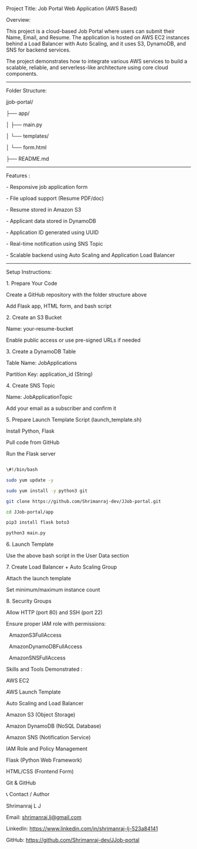 Project Title: Job Portal Web Application (AWS Based)



Overview:

This project is a cloud-based Job Portal where users can submit their Name, Email, and Resume. The application is hosted on AWS EC2 instances behind a Load Balancer with Auto Scaling, and it uses S3, DynamoDB, and SNS for backend services.



The project demonstrates how to integrate various AWS services to build a scalable, reliable, and serverless-like architecture using core cloud components.



---



Folder Structure:



jjob-portal/

├── app/

│   ├── main.py

│   └── templates/

│       └── form.html

├── README.md



---



Features :



\- Responsive job application form

\- File upload support (Resume PDF/doc)

\- Resume stored in Amazon S3

\- Applicant data stored in DynamoDB

\- Application ID generated using UUID

\- Real-time notification using SNS Topic

\- Scalable backend using Auto Scaling and Application Load Balancer



---



Setup Instructions:

1\. Prepare Your Code

Create a GitHub repository with the folder structure above



Add Flask app, HTML form, and bash script



2\. Create an S3 Bucket

Name: your-resume-bucket



Enable public access or use pre-signed URLs if needed



3\. Create a DynamoDB Table

Table Name: JobApplications



Partition Key: application\_id (String)



4\. Create SNS Topic

Name: JobApplicationTopic



Add your email as a subscriber and confirm it



5\. Prepare Launch Template Script (launch\_template.sh)

Install Python, Flask



Pull code from GitHub



Run the Flask server



```bash

\#!/bin/bash

sudo yum update -y

sudo yum install -y python3 git

git clone https://github.com/Shrimanraj-dev/JJob-portal.git

cd JJob-portal/app

pip3 install flask boto3

python3 main.py

```





6\. Launch Template

Use the above bash script in the User Data section



7\. Create Load Balancer + Auto Scaling Group

Attach the launch template



Set minimum/maximum instance count



8\. Security Groups

Allow HTTP (port 80) and SSH (port 22)



Ensure proper IAM role with permissions:



&nbsp; AmazonS3FullAccess



&nbsp; AmazonDynamoDBFullAccess



&nbsp; AmazonSNSFullAccess



Skills and Tools Demonstrated :



AWS EC2



AWS Launch Template



Auto Scaling and Load Balancer



Amazon S3 (Object Storage)



Amazon DynamoDB (NoSQL Database)



Amazon SNS (Notification Service)



IAM Role and Policy Management



Flask (Python Web Framework)



HTML/CSS (Frontend Form)



Git \& GitHub



📞 Contact / Author

Shrimanraj L J

Email: shrimanraj.lj@gmail.com

LinkedIn: https://www.linkedin.com/in/shrimanraj-lj-523a84141

GitHub: https://github.com/Shrimanraj-dev/JJob-portal


